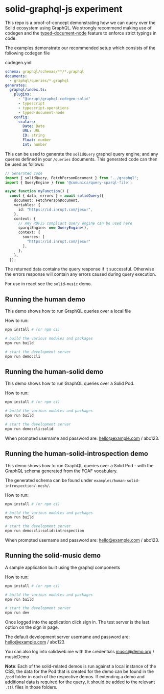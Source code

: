 # solid-graphql-js experiment

This repo is a proof-of-concept demonstrating how we can query over the Solid ecosystem using GraphQL. We strongly recommend making use of codegen and the [typed-document-node](https://the-guild.dev/blog/typed-document-node) feature to enforce strict typings in code.

The examples demonstrate our recommended setup which consists of the following codegen file

codegen.yml

```yml
schema: graphql/schemas/**/*.graphql
documents:
  - graphql/queries/*.graphql
generates:
  graphql/index.ts:
    plugins:
      - "@inrupt/graphql-codegen-solid"
      - typescript
      - typescript-operations
      - typed-document-node
    config:
      scalars:
        Date: Date
        URL: URL
        ID: string
        Float: number
        Int: number
```

This can be used to generate the `solidQuery` graphql query engine; and any queries defined in your `/queries` documents. This generated code can then be used as follows:

```ts
// Generated code
import { solidQuery, FetchPersonDocument } from "../graphql";
import { QueryEngine } from '@comunica/query-sparql-file';

async function myFunction() {
  const { data, errors } = await solidQuery({
    document: FetchPersonDocument,
    variables: {
      id: "https://id.inrupt.com/jeswr",
    },
    context: {
      // Any RDFJS compliant query engine can be used here
      sparqlEngine: new QueryEngine(),
      context: {
        sources: [
          "https://id.inrupt.com/jeswr"
        ],
      },
    },
  });
```

The returned data contains the query response if it successful. Otherwise the errors response will contain any errors caused during query execution.

For use in react see the `solid-music` demo.

## Running the human demo

This demo shows how to run GraphQL queries over a local file

How to run:

```sh
npm install # (or npm ci)

# build the various modules and packages
npm run build

# start the development server
npm run demo:cli
```

## Running the human-solid demo

This demo shows how to run GraphQL queries over a Solid Pod.

How to run:

```sh
npm install # (or npm ci)

# build the various modules and packages
npm run build

# start the development server
npm run demo:cli:solid
```

When prompted username and password are: hello@example.com / abc123.

## Running the human-solid-introspection demo

This demo shows how to run GraphQL queries over a Solid Pod - with the GraphQL schema generated from the FOAF
vocabulary.

The generated schema can be found under `examples/human-solid-introspection/.mesh/`.

How to run:

```sh
npm install # (or npm ci)

# build the various modules and packages
npm run build

# start the development server
npm run demo:cli:solid:introspection
```

When prompted username and password are: hello@example.com / abc123.

## Running the solid-music demo

A sample application built using the graphql components

How to run:

```sh
npm install # (or npm ci)

# build the various modules and packages
npm run build

# start the development server
npm run dev
```

Once logged into the application click sign in. The test server is the last option on the sign in page.

The default development server username and password are: hello@example.com / abc123.

You can also log into solidweb.me with the credentials music@demo.org / musicDemo 

**Note**: Each of the solid-related demos is run against a local instance of the CSS, the data for the Pod that is created for the demo can be found in the `/pod` folder in each of the respective demos. If extending a demo and additional data is required for the query, it should be added to the relevant `.ttl` files in those folders.
